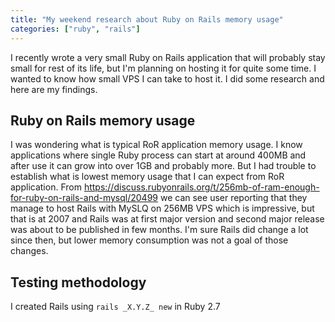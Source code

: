 ```yaml
---
title: "My weekend research about Ruby on Rails memory usage"
categories: ["ruby", "rails"]
---
```


I recently wrote a very small Ruby on Rails application that will probably stay small for rest of its life, but I'm planning on hosting it for quite some time. I wanted to know how small VPS I can take to host it. I did some research and here are my findings.

## Ruby on Rails memory usage

I was wondering what is typical RoR application memory usage. I know applications where single Ruby process can start at around 400MB and after use it can grow into over 1GB and probably more. But I had trouble to establish what is lowest memory usage that I can expect from RoR application. From <https://discuss.rubyonrails.org/t/256mb-of-ram-enough-for-ruby-on-rails-and-mysql/20499> we can see user reporting that they manage to host Rails with MySLQ on 256MB VPS which is impressive, but that is at 2007 and Rails was at first major version and second major release was about to be published in few months. I'm sure Rails did change a lot since then, but lower memory consumption was not a goal of those changes.


## Testing methodology

I created Rails using `rails _X.Y.Z_ new` in Ruby 2.7 